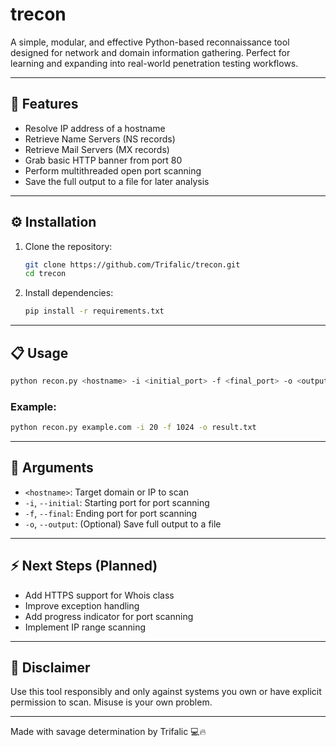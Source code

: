 # trecon

A simple, modular, and effective Python-based reconnaissance tool designed for network and domain information gathering. Perfect for learning and expanding into real-world penetration testing workflows.

---

## 🚀 Features

* Resolve IP address of a hostname
* Retrieve Name Servers (NS records)
* Retrieve Mail Servers (MX records)
* Grab basic HTTP banner from port 80
* Perform multithreaded open port scanning
* Save the full output to a file for later analysis

---

## ⚙️ Installation

1. Clone the repository:

   ```bash
   git clone https://github.com/Trifalic/trecon.git
   cd trecon
   ```

2. Install dependencies:

   ```bash
   pip install -r requirements.txt
   ```

---

## 📋 Usage

```bash
python recon.py <hostname> -i <initial_port> -f <final_port> -o <output_file>
```

### Example:

```bash
python recon.py example.com -i 20 -f 1024 -o result.txt
```

---

## 🎯 Arguments

* `<hostname>`: Target domain or IP to scan
* `-i`, `--initial`: Starting port for port scanning
* `-f`, `--final`: Ending port for port scanning
* `-o`, `--output`: (Optional) Save full output to a file

---

## ⚡ Next Steps (Planned)

* Add HTTPS support for Whois class
* Improve exception handling
* Add progress indicator for port scanning
* Implement IP range scanning

---

## 🚨 Disclaimer

Use this tool responsibly and only against systems you own or have explicit permission to scan. Misuse is your own problem.

---

Made with savage determination by Trifalic 💻🔥
